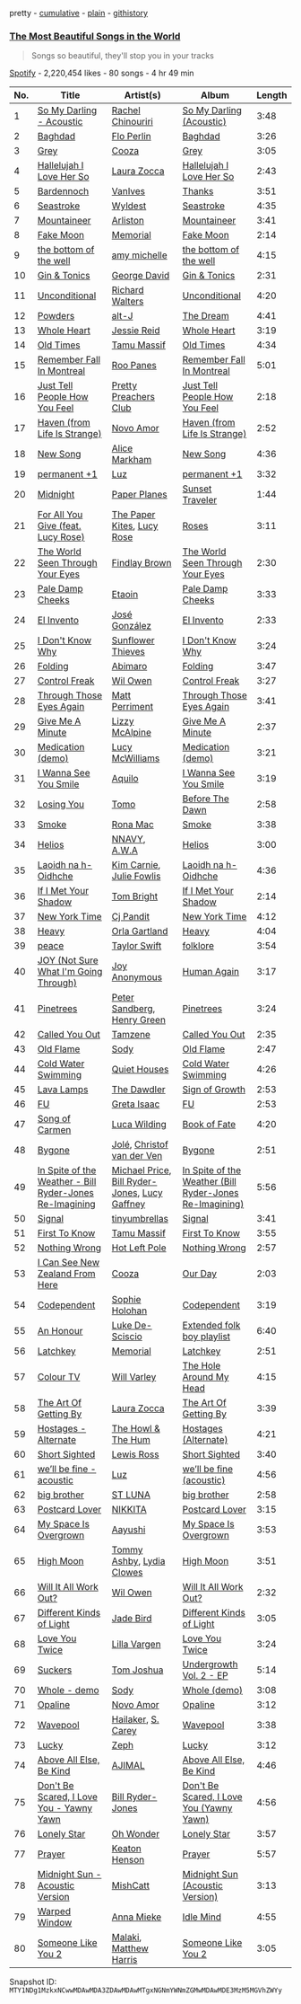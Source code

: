 pretty - [cumulative](/playlists/cumulative/37i9dQZF1DX9Z3vMB2b8im.md) - [plain](/playlists/plain/37i9dQZF1DX9Z3vMB2b8im) - [githistory](https://github.githistory.xyz/mackorone/spotify-playlist-archive/blob/main/playlists/plain/37i9dQZF1DX9Z3vMB2b8im)

### [The Most Beautiful Songs in the World](https://open.spotify.com/playlist/37i9dQZF1DX9Z3vMB2b8im)

> Songs so beautiful, they'll stop you in your tracks

[Spotify](https://open.spotify.com/user/spotify) - 2,220,454 likes - 80 songs - 4 hr 49 min

| No. | Title | Artist(s) | Album | Length |
|---|---|---|---|---|
| 1 | [So My Darling \- Acoustic](https://open.spotify.com/track/5NtmfJwkA0AXsp2WWHviPn) | [Rachel Chinouriri](https://open.spotify.com/artist/4wrzxtBZw20ufDstKyTnnP) | [So My Darling \(Acoustic\)](https://open.spotify.com/album/2FceNexUuKIatc3YFEq08L) | 3:48 |
| 2 | [Baghdad](https://open.spotify.com/track/7rOXvlA2T7jDETJ107zZW0) | [Flo Perlin](https://open.spotify.com/artist/2M9I6kX9POMfrxPfePZh05) | [Baghdad](https://open.spotify.com/album/4Dz25Hgxa02gqv0D6ZTbqk) | 3:26 |
| 3 | [Grey](https://open.spotify.com/track/5uiBxGoDN7ys5iR7jQiiI6) | [Cooza](https://open.spotify.com/artist/1P6s8Y6fBmd7KMcthpxi2V) | [Grey](https://open.spotify.com/album/0VUfyApXn4pk0hkxiM7nan) | 3:05 |
| 4 | [Hallelujah I Love Her So](https://open.spotify.com/track/6chbqElEHkFSRDJpEydK2H) | [Laura Zocca](https://open.spotify.com/artist/43sKBGtNLR3Ovs81KWzQg7) | [Hallelujah I Love Her So](https://open.spotify.com/album/4KkR1fwO3tgHfhsKRgfFuf) | 2:43 |
| 5 | [Bardennoch](https://open.spotify.com/track/1ECM3824V2vG1v0vxRe7Vq) | [VanIves](https://open.spotify.com/artist/6KFpXJms1gsfFAayMjj7Tj) | [Thanks](https://open.spotify.com/album/6u4h6z2FS9IdBgPKL8Xf8t) | 3:51 |
| 6 | [Seastroke](https://open.spotify.com/track/5D1LlqWG0VUMMvfqRBch2S) | [Wyldest](https://open.spotify.com/artist/1H5bZEYikISQmR2qY2SASI) | [Seastroke](https://open.spotify.com/album/3P6RFTx68WRi9KQmdiTVgt) | 4:35 |
| 7 | [Mountaineer](https://open.spotify.com/track/6qgiIu9Up7oDWfQnaajvy3) | [Arliston](https://open.spotify.com/artist/1zdjZcUSe5thcIAIU5NRYh) | [Mountaineer](https://open.spotify.com/album/5AtMxNyGbY4sJnEyFbbig7) | 3:41 |
| 8 | [Fake Moon](https://open.spotify.com/track/5CNRQl4e0b2mMF7Zz3f34U) | [Memorial](https://open.spotify.com/artist/1ql8GAa7a8Ur8x6evYipAc) | [Fake Moon](https://open.spotify.com/album/0kfLXfbPt4wGJ8BmBXcPjx) | 2:14 |
| 9 | [the bottom of the well](https://open.spotify.com/track/0RCVrU017Shdm5o99R0USi) | [amy michelle](https://open.spotify.com/artist/3aHbuUBU52Ht7xdrCH4moR) | [the bottom of the well](https://open.spotify.com/album/5JSEwklzjrjyjl44IsbhHy) | 4:15 |
| 10 | [Gin & Tonics](https://open.spotify.com/track/2yyDkQwTDkrf9B6t53dgb6) | [George David](https://open.spotify.com/artist/1NXtGiEomSRw1p2sxpIzft) | [Gin & Tonics](https://open.spotify.com/album/4mwPWJ52L7ZZ06QNoQxrza) | 2:31 |
| 11 | [Unconditional](https://open.spotify.com/track/4OrLA7boWjy9X7fnWLxjld) | [Richard Walters](https://open.spotify.com/artist/3rUqgY188kWz0hKkqnpk9F) | [Unconditional](https://open.spotify.com/album/3UXXSXnc0znyU0ywfw0Nqb) | 4:20 |
| 12 | [Powders](https://open.spotify.com/track/2ZjCY9aD3RZL38IAZuJP74) | [alt\-J](https://open.spotify.com/artist/3XHO7cRUPCLOr6jwp8vsx5) | [The Dream](https://open.spotify.com/album/4OgdaAYtSaLpVKMEKFbK7C) | 4:41 |
| 13 | [Whole Heart](https://open.spotify.com/track/0Vdkp4wpZjRGRrRXFdv50x) | [Jessie Reid](https://open.spotify.com/artist/5KjGwF0TkKmKSC42Mtq2VV) | [Whole Heart](https://open.spotify.com/album/6DAN3bsYPQ18kT30KozGlJ) | 3:19 |
| 14 | [Old Times](https://open.spotify.com/track/2LpnnVITgcXV3vaQysj37V) | [Tamu Massif](https://open.spotify.com/artist/2kU7oX1Uxv4xalarIEjMpm) | [Old Times](https://open.spotify.com/album/6Ub6Ympxgyntxct4EgrpKw) | 4:34 |
| 15 | [Remember Fall In Montreal](https://open.spotify.com/track/6VX4UQs6a6jszZeDyx4tgY) | [Roo Panes](https://open.spotify.com/artist/0XHM5ZNJDU8e4CfbWMeSzC) | [Remember Fall In Montreal](https://open.spotify.com/album/2yIDTUhXvmtDR504JIZOBr) | 5:01 |
| 16 | [Just Tell People How You Feel](https://open.spotify.com/track/0bQIKSVDrgbBxlxTaqGRqM) | [Pretty Preachers Club](https://open.spotify.com/artist/7lBYoNUYskXYEi568BJ0Is) | [Just Tell People How You Feel](https://open.spotify.com/album/7vro3AGFkWchPPwT3Ipyln) | 2:18 |
| 17 | [Haven \(from Life Is Strange\)](https://open.spotify.com/track/0bndF6tTweNXPjwpPL7Slt) | [Novo Amor](https://open.spotify.com/artist/0rZp7G3gIH6WkyeXbrZnGi) | [Haven \(from Life Is Strange\)](https://open.spotify.com/album/1tCKB58FqUBj5beC5nfpFE) | 2:52 |
| 18 | [New Song](https://open.spotify.com/track/6Q2GRktbOgmybP2059YCON) | [Alice Markham](https://open.spotify.com/artist/0viOQf13dGxRShlPyas36o) | [New Song](https://open.spotify.com/album/1A7PuF5JRWQ7gQwOScTeMY) | 4:36 |
| 19 | [permanent +1](https://open.spotify.com/track/3ofgZx7BX3AdkFc6usUtnT) | [Luz](https://open.spotify.com/artist/3cdI6SvJ24KsOcvYyBwH9c) | [permanent +1](https://open.spotify.com/album/2a7rGaQNh4ZXPvYJIbNDj1) | 3:32 |
| 20 | [Midnight](https://open.spotify.com/track/1ru2yZCJsLgHuiFJr506BV) | [Paper Planes](https://open.spotify.com/artist/432wkHSzPV1QWA9A9Ioz6h) | [Sunset Traveler](https://open.spotify.com/album/6mRDTbYQi7iQEbrCtAHibh) | 1:44 |
| 21 | [For All You Give \(feat\. Lucy Rose\)](https://open.spotify.com/track/3YRFxtNz0CCiBYmZO0rPdr) | [The Paper Kites](https://open.spotify.com/artist/79hrYiudVcFyyxyJW0ipTy), [Lucy Rose](https://open.spotify.com/artist/2uvY5pgdD9t1CZ5zMNw1rl) | [Roses](https://open.spotify.com/album/5EY9uxrUOSqG64coGCPA6q) | 3:11 |
| 22 | [The World Seen Through Your Eyes](https://open.spotify.com/track/3wZJx9WqtJpWwtJ0rRjRFv) | [Findlay Brown](https://open.spotify.com/artist/5SxW5qi5l3VJnO0qzsI8Rs) | [The World Seen Through Your Eyes](https://open.spotify.com/album/2dpFmlFSx2XbdNBDRPYciW) | 2:30 |
| 23 | [Pale Damp Cheeks](https://open.spotify.com/track/2toOLLWUzPPGXYjv3sZlN0) | [Etaoin](https://open.spotify.com/artist/5V9BcFYORnSqjFtBgrpx01) | [Pale Damp Cheeks](https://open.spotify.com/album/2pN3kmD7RLWl0axrlU7OuE) | 3:33 |
| 24 | [El Invento](https://open.spotify.com/track/15MrK18b57Reu75doUBMxb) | [José González](https://open.spotify.com/artist/6xrCU6zdcSTsG2hLrojpmI) | [El Invento](https://open.spotify.com/album/73UwOPqykgw5pYAVLfu8Zo) | 2:33 |
| 25 | [I Don't Know Why](https://open.spotify.com/track/7b2EbQLn9X3jj82BfwMwij) | [Sunflower Thieves](https://open.spotify.com/artist/6UwPoe3ZqpC4OUuKgIinVW) | [I Don't Know Why](https://open.spotify.com/album/7oqr6xk4na7xIRYihgwsuv) | 3:24 |
| 26 | [Folding](https://open.spotify.com/track/6DO7jBbwOWkjdbC3BoLvG1) | [Abimaro](https://open.spotify.com/artist/6ZrBzUQXpmwFpiUIlqSLbm) | [Folding](https://open.spotify.com/album/6sTaSyG6FDGDFW9uFXHYrL) | 3:47 |
| 27 | [Control Freak](https://open.spotify.com/track/5V0TpRVcz59uTWCZhObIj0) | [Wil Owen](https://open.spotify.com/artist/10uUkliqnFLVUvdZSROgaP) | [Control Freak](https://open.spotify.com/album/0BO0643aYpi1fi3eRP0wn0) | 3:27 |
| 28 | [Through Those Eyes Again](https://open.spotify.com/track/7bBEsXVdI9IuCOWRhEiUoZ) | [Matt Perriment](https://open.spotify.com/artist/6sZDpE6FObUEWdKLJxv5IZ) | [Through Those Eyes Again](https://open.spotify.com/album/43oE37bFKvu3kS0iwVLzbO) | 3:41 |
| 29 | [Give Me A Minute](https://open.spotify.com/track/0d0iBmyaaywSWyEjN9NQla) | [Lizzy McAlpine](https://open.spotify.com/artist/1GmsPCcpKgF9OhlNXjOsbS) | [Give Me A Minute](https://open.spotify.com/album/2PullXMROSpzCdFdzEmFhy) | 2:37 |
| 30 | [Medication \(demo\)](https://open.spotify.com/track/6JQXhEiM8CuOUghiDmFRm3) | [Lucy McWilliams](https://open.spotify.com/artist/41AscmNq0sWTYo4gRCp21k) | [Medication \(demo\)](https://open.spotify.com/album/0CiScWsTD9BO0B7dtjU5sk) | 3:21 |
| 31 | [I Wanna See You Smile](https://open.spotify.com/track/5A7m1ZdTNhZAZ19Hl5H3F2) | [Aquilo](https://open.spotify.com/artist/26GHRG8x1F4AzbCKzUaIbw) | [I Wanna See You Smile](https://open.spotify.com/album/2ZMs2qoPYNuPvqXoXOWt4S) | 3:19 |
| 32 | [Losing You](https://open.spotify.com/track/0YXxshSez93ufAdxbfQfRd) | [Tomo](https://open.spotify.com/artist/7eMEpq0mpOCPTnLZaMZqAM) | [Before The Dawn](https://open.spotify.com/album/1EcxPip4KAIlQBjkBLtNdX) | 2:58 |
| 33 | [Smoke](https://open.spotify.com/track/24Avnz5JAgVmH0xNBsXUvH) | [Rona Mac](https://open.spotify.com/artist/0FMzSeL7vGgUfFqkBk9FaF) | [Smoke](https://open.spotify.com/album/6bbFvcKFbe4xqSxGzyIegJ) | 3:38 |
| 34 | [Helios](https://open.spotify.com/track/5ZhqfB6GDAi5g5bQmPacli) | [NNAVY](https://open.spotify.com/artist/3X9xtTCJtryAoqsSMKCzXu), [A.W.A](https://open.spotify.com/artist/6J8FZOUaWFW8rEdCG3RDjZ) | [Helios](https://open.spotify.com/album/6zoKcY9fsgqCBVYoRKydv8) | 3:00 |
| 35 | [Laoidh na h\-Oidhche](https://open.spotify.com/track/1QD5JdYBiOiyThFWIHPl4r) | [Kim Carnie](https://open.spotify.com/artist/3aEvUpNodEl3NLNZw5TU8Y), [Julie Fowlis](https://open.spotify.com/artist/3IqWMVFksTbtL2EaFi5o8k) | [Laoidh na h\-Oidhche](https://open.spotify.com/album/504tWRfe1cOp9Chr6wSOU1) | 4:36 |
| 36 | [If I Met Your Shadow](https://open.spotify.com/track/5ruq5kWHENUzVNoclz1UtJ) | [Tom Bright](https://open.spotify.com/artist/5FeiISr6o8mHNSTNtwKceS) | [If I Met Your Shadow](https://open.spotify.com/album/33upVlBPSnf3oSjK0e9RCF) | 2:14 |
| 37 | [New York Time](https://open.spotify.com/track/3UekVNBa1Loh1r7feLHKqa) | [Cj Pandit](https://open.spotify.com/artist/1nj5nrlKa0trBmdgilmG8G) | [New York Time](https://open.spotify.com/album/0rHbLWUYdBIoNqjUUdg0xS) | 4:12 |
| 38 | [Heavy](https://open.spotify.com/track/5VpgaWuqcWho0uJMniRNDs) | [Orla Gartland](https://open.spotify.com/artist/3ajf12ub55b51qcS94d9Co) | [Heavy](https://open.spotify.com/album/00PsineKfAuLIl2PGnK5LB) | 4:04 |
| 39 | [peace](https://open.spotify.com/track/6rTUr8OpU5kcSqLGL2TmyR) | [Taylor Swift](https://open.spotify.com/artist/06HL4z0CvFAxyc27GXpf02) | [folklore](https://open.spotify.com/album/0xS0iOtxQRoJvfcFcJA5Gv) | 3:54 |
| 40 | [JOY \(Not Sure What I'm Going Through\)](https://open.spotify.com/track/1uy6RVUC2Qb70rlrmr9ZFh) | [Joy Anonymous](https://open.spotify.com/artist/3pK4EcflBpG1Kpmjk5LK2R) | [Human Again](https://open.spotify.com/album/2aiablb9OlYooQGVNylgid) | 3:17 |
| 41 | [Pinetrees](https://open.spotify.com/track/6VmKRiq18SDfzCfV2nXOSs) | [Peter Sandberg](https://open.spotify.com/artist/3LtlJprzuq0Ii8p8YFZXai), [Henry Green](https://open.spotify.com/artist/0VbDAlm2KUlKI5UhXRBKWp) | [Pinetrees](https://open.spotify.com/album/2hXdszF3JmErfOInSMV3hQ) | 3:24 |
| 42 | [Called You Out](https://open.spotify.com/track/2I0hkWJEy3BhVBvkWsnW5S) | [Tamzene](https://open.spotify.com/artist/77YCAroJisD7uOECsiPcAL) | [Called You Out](https://open.spotify.com/album/50rX4SnIONzFzZD9kh94JL) | 2:35 |
| 43 | [Old Flame](https://open.spotify.com/track/23KrgrkSQN9rY3DWbklgMc) | [Sody](https://open.spotify.com/artist/01y8iBZYk8aeNfPsuTVrAt) | [Old Flame](https://open.spotify.com/album/7dyZsFX4g5jcHpSnMkKoHZ) | 2:47 |
| 44 | [Cold Water Swimming](https://open.spotify.com/track/2ht5pkjS9mcShiPGcOmfM3) | [Quiet Houses](https://open.spotify.com/artist/6oeIyvCenamQzsTMYnuZTC) | [Cold Water Swimming](https://open.spotify.com/album/083ZuJO8xStRW0sXozuPhm) | 4:26 |
| 45 | [Lava Lamps](https://open.spotify.com/track/1AchSbi84VCxQSbBH9q6MJ) | [The Dawdler](https://open.spotify.com/artist/1RjoSjk4wI962W4HFGBdwx) | [Sign of Growth](https://open.spotify.com/album/4QXoXt2nNZ53cAM9lGB6Oj) | 2:53 |
| 46 | [FU](https://open.spotify.com/track/2F37All4Cmeteqm0aTc1gC) | [Greta Isaac](https://open.spotify.com/artist/7BsLsPnH5swTyhGZq2qNbN) | [FU](https://open.spotify.com/album/5MsObBgbn9V4EJAx49ZCc4) | 2:53 |
| 47 | [Song of Carmen](https://open.spotify.com/track/4y7j2tXAiFNcttga2kqm87) | [Luca Wilding](https://open.spotify.com/artist/3IMal2orfDZIifVZjFOLLL) | [Book of Fate](https://open.spotify.com/album/0W9u5uM8EuVciM7bZPhf3h) | 4:20 |
| 48 | [Bygone](https://open.spotify.com/track/3HIKGBx8u4F8o5kLyPmnez) | [Jolé](https://open.spotify.com/artist/293DzAwiQQs4mkeOzQ6lOu), [Christof van der Ven](https://open.spotify.com/artist/4OmL1NFB2mS4Ipv9TAWC1F) | [Bygone](https://open.spotify.com/album/4VQ6zTBdeimyD77EmvnsrM) | 2:51 |
| 49 | [In Spite of the Weather \- Bill Ryder\-Jones Re\-Imagining](https://open.spotify.com/track/1LyI8GoZSzCR9BcBAHcAAX) | [Michael Price](https://open.spotify.com/artist/6Ie1HZJ0vFXxxogMhPnZcg), [Bill Ryder\-Jones](https://open.spotify.com/artist/2E70ENJNHoACgzTkJ3QnO4), [Lucy Gaffney](https://open.spotify.com/artist/1dWfI2kDIBAxs8OxI5GUVQ) | [In Spite of the Weather \(Bill Ryder\-Jones Re\-Imagining\)](https://open.spotify.com/album/34tiEPjAQZ8BQwl3HMpIoy) | 5:56 |
| 50 | [Signal](https://open.spotify.com/track/3zu8faDUjfjpgdC7orgszA) | [tinyumbrellas](https://open.spotify.com/artist/2yKKGbXo5KtCrTPq4VVCZb) | [Signal](https://open.spotify.com/album/3N9okJZ9efu5Y7425rlLQ7) | 3:41 |
| 51 | [First To Know](https://open.spotify.com/track/16clmGd7YL8hRKmL1Vj2w2) | [Tamu Massif](https://open.spotify.com/artist/2kU7oX1Uxv4xalarIEjMpm) | [First To Know](https://open.spotify.com/album/1cfjv2PGGRqJQTBI7cICSf) | 3:55 |
| 52 | [Nothing Wrong](https://open.spotify.com/track/10KwiqfDBMRT9PNyC7O1Ik) | [Hot Left Pole](https://open.spotify.com/artist/38AMg0A13hyneREkcLXMTR) | [Nothing Wrong](https://open.spotify.com/album/2oolI3oQ28axE7LgQlFzMn) | 2:57 |
| 53 | [I Can See New Zealand From Here](https://open.spotify.com/track/27V4KpRC7Y5oYWdXssEUMU) | [Cooza](https://open.spotify.com/artist/1P6s8Y6fBmd7KMcthpxi2V) | [Our Day](https://open.spotify.com/album/5EpS9xRiHoo93AsV1Y6ShI) | 2:03 |
| 54 | [Codependent](https://open.spotify.com/track/1RXysmMeZ1jvYgkpkCyYfi) | [Sophie Holohan](https://open.spotify.com/artist/4kpaI92KQcPABQj9qxIopw) | [Codependent](https://open.spotify.com/album/3NosjY2LAVIVBUEVSDVAG8) | 3:19 |
| 55 | [An Honour](https://open.spotify.com/track/1cDTDR4cb73iGQZLK7JZ0B) | [Luke De\-Sciscio](https://open.spotify.com/artist/41RGqF0I6xFG0GzQmLKDgb) | [Extended folk boy playlist](https://open.spotify.com/album/5pt1eTU99gdZlFNpdixGlt) | 6:40 |
| 56 | [Latchkey](https://open.spotify.com/track/1pQ9MWG0yUS51uU0pJfBZL) | [Memorial](https://open.spotify.com/artist/1ql8GAa7a8Ur8x6evYipAc) | [Latchkey](https://open.spotify.com/album/7ybg1PGLMLhYm6JcjMVJYp) | 2:51 |
| 57 | [Colour TV](https://open.spotify.com/track/317hD6kkvxNc65HSqoXfCk) | [Will Varley](https://open.spotify.com/artist/6sKGpXFS8bI6lKbRfhl52T) | [The Hole Around My Head](https://open.spotify.com/album/7pDgsunvwPnJ78x1UCAixY) | 4:15 |
| 58 | [The Art Of Getting By](https://open.spotify.com/track/2vfZqRshDRTKm8unBA0o9W) | [Laura Zocca](https://open.spotify.com/artist/43sKBGtNLR3Ovs81KWzQg7) | [The Art Of Getting By](https://open.spotify.com/album/1yCWoMwezzzzqrYueeHi6R) | 3:39 |
| 59 | [Hostages \- Alternate](https://open.spotify.com/track/7xFYoEpqDy5yxyCJLe3pUO) | [The Howl & The Hum](https://open.spotify.com/artist/3EQ310YOzcS1pJqiaoDs32) | [Hostages \(Alternate\)](https://open.spotify.com/album/4dTR9TJBCMHFArn4z6TrH8) | 4:21 |
| 60 | [Short Sighted](https://open.spotify.com/track/25hKDHLSeH6M4J47pMXu9T) | [Lewis Ross](https://open.spotify.com/artist/7H1Mw1I4p9sTGTtbGCj8E3) | [Short Sighted](https://open.spotify.com/album/1DWjS1BFUwomgoJErC02Bu) | 3:40 |
| 61 | [we’ll be fine \- acoustic](https://open.spotify.com/track/7FdvD8jMcvUW5xbxSsQTA8) | [Luz](https://open.spotify.com/artist/3cdI6SvJ24KsOcvYyBwH9c) | [we’ll be fine \(acoustic\)](https://open.spotify.com/album/2lzdWQWTB2ZJkfrXMiPDSC) | 4:56 |
| 62 | [big brother](https://open.spotify.com/track/0pcNE2VKwl6LQCShBS7tRL) | [ST LUNA](https://open.spotify.com/artist/4zahKdp1kPNHEVGrJ2gZdw) | [big brother](https://open.spotify.com/album/4OjUugcUcIX1XosSeeZEHG) | 2:58 |
| 63 | [Postcard Lover](https://open.spotify.com/track/2SYmBAG3Dj6Iun3hlIXX3Q) | [NIKKITA](https://open.spotify.com/artist/26bFRCmBwf1WG7gkuozf31) | [Postcard Lover](https://open.spotify.com/album/6bVTHVx7EEBNs00AhsSQcD) | 3:15 |
| 64 | [My Space Is Overgrown](https://open.spotify.com/track/0rQXWkK5iqhKlUZaROzm4I) | [Aayushi](https://open.spotify.com/artist/1r2kTJ27zuaEoXasQT5NDd) | [My Space Is Overgrown](https://open.spotify.com/album/4ghpXfXSE8K7Fcb96Hgm4p) | 3:53 |
| 65 | [High Moon](https://open.spotify.com/track/5g7kNKE5PK1XNBuVQ6mVyf) | [Tommy Ashby](https://open.spotify.com/artist/7y1RS42LqlRYnpONXTjN3t), [Lydia Clowes](https://open.spotify.com/artist/4KNIAGw8aeV4ZgMxzjqkeH) | [High Moon](https://open.spotify.com/album/4lId9PZ1NyhAb3Tk1NfetV) | 3:51 |
| 66 | [Will It All Work Out?](https://open.spotify.com/track/1vjVvXwVPiDPHKAIAGzgIu) | [Wil Owen](https://open.spotify.com/artist/10uUkliqnFLVUvdZSROgaP) | [Will It All Work Out?](https://open.spotify.com/album/40j2OIM4NQpUr8DHxqm47p) | 2:32 |
| 67 | [Different Kinds of Light](https://open.spotify.com/track/53qIXnw0apr7SVNbfdiGqR) | [Jade Bird](https://open.spotify.com/artist/7D8LuVnlyu91ndcPe70j7S) | [Different Kinds of Light](https://open.spotify.com/album/3GuKxYi7tirtH3BZvTGddh) | 3:05 |
| 68 | [Love You Twice](https://open.spotify.com/track/4XXajszp6jnaeXqmhh6qjb) | [Lilla Vargen](https://open.spotify.com/artist/1bYTiIHnxEdBncCHYCfE4j) | [Love You Twice](https://open.spotify.com/album/6oNXDkGRQa0rIROkqD6VpE) | 3:24 |
| 69 | [Suckers](https://open.spotify.com/track/2kzTSLMhU3lF6C0Hhmixmf) | [Tom Joshua](https://open.spotify.com/artist/1Bj310qWCdWOMTCubqgaPj) | [Undergrowth Vol\. 2 \- EP](https://open.spotify.com/album/26cKtEqxlTxvKEsCl2mYpU) | 5:14 |
| 70 | [Whole \- demo](https://open.spotify.com/track/2NsW7nEPsgmqUqEO7GJ83F) | [Sody](https://open.spotify.com/artist/01y8iBZYk8aeNfPsuTVrAt) | [Whole \(demo\)](https://open.spotify.com/album/0kHwSWelfEdfr31kmH68Ue) | 3:08 |
| 71 | [Opaline](https://open.spotify.com/track/7qPGnjxHQNIv4zlnk6LxZW) | [Novo Amor](https://open.spotify.com/artist/0rZp7G3gIH6WkyeXbrZnGi) | [Opaline](https://open.spotify.com/album/5BxuUnw6ZVs7zgBQ2QKG79) | 3:12 |
| 72 | [Wavepool](https://open.spotify.com/track/1ZcjlVzHuLGEenurSfytvJ) | [Hailaker](https://open.spotify.com/artist/3PUWvoriT2SsLIO4YcTjyy), [S\. Carey](https://open.spotify.com/artist/2LSJrlndCuTpdEluvYHc2E) | [Wavepool](https://open.spotify.com/album/6tgfkgWahbKBM3q1GV4XgL) | 3:38 |
| 73 | [Lucky](https://open.spotify.com/track/3LvJ7Dj8WsWu7RufNvbOYe) | [Zeph](https://open.spotify.com/artist/502gYHkFCtLzBIcU4ctPLd) | [Lucky](https://open.spotify.com/album/5Vz1CD0A4VfUMELRUeysXM) | 3:12 |
| 74 | [Above All Else, Be Kind](https://open.spotify.com/track/1F0WmzKJt8ylEAfjeXAiTc) | [AJIMAL](https://open.spotify.com/artist/3j4ew45VN7knFiJvjqBobA) | [Above All Else, Be Kind](https://open.spotify.com/album/70TxrZBn8JLp8WwMjXmU8U) | 4:46 |
| 75 | [Don't Be Scared, I Love You \- Yawny Yawn](https://open.spotify.com/track/0EpLFi2rxpzKJ8RRa1J40j) | [Bill Ryder\-Jones](https://open.spotify.com/artist/2E70ENJNHoACgzTkJ3QnO4) | [Don't Be Scared, I Love You \(Yawny Yawn\)](https://open.spotify.com/album/4ZvRUgh4mOJA3k0BGL3CXa) | 4:56 |
| 76 | [Lonely Star](https://open.spotify.com/track/5v7R1oGmAtsUFHJg66awep) | [Oh Wonder](https://open.spotify.com/artist/5cIc3SBFuBLVxJz58W2tU9) | [Lonely Star](https://open.spotify.com/album/1qmgvWOYMWHW5jLcV6rZzr) | 3:57 |
| 77 | [Prayer](https://open.spotify.com/track/7bY5R1aMqo72yntoqhw72e) | [Keaton Henson](https://open.spotify.com/artist/6GFfu1alUSrL7qazImC160) | [Prayer](https://open.spotify.com/album/341A6tPNsyBWDE6GfJqZPH) | 5:57 |
| 78 | [Midnight Sun \- Acoustic Version](https://open.spotify.com/track/5EDuUGbmpvQKGZX1XPxje0) | [MishCatt](https://open.spotify.com/artist/4nljnlPiswjFIoVpLGn8Wc) | [Midnight Sun \(Acoustic Version\)](https://open.spotify.com/album/3fj2hkIP9fJ0VO1zNfmlQS) | 3:13 |
| 79 | [Warped Window](https://open.spotify.com/track/0C0ESa1ZZ5taXaYUxwnvx9) | [Anna Mieke](https://open.spotify.com/artist/52HjDHLlkCYt5Pemr9wefL) | [Idle Mind](https://open.spotify.com/album/5PncSJwq9TMUU2c3Y54pGZ) | 4:55 |
| 80 | [Someone Like You 2](https://open.spotify.com/track/2ANTihBMOmybgVfolMGbXP) | [Malaki](https://open.spotify.com/artist/6DWp3hFGq7c3nyQ3AT7RDF), [Matthew Harris](https://open.spotify.com/artist/7CgEbzJc53hDnSinf4oUij) | [Someone Like You 2](https://open.spotify.com/album/5EpuJ5hQvh2nz1iNRnCtbj) | 3:05 |

Snapshot ID: `MTY1NDg1MzkxNCwwMDAwMDA3ZDAwMDAwMTgxNGNmYWNmZGMwMDAwMDE3MzM5MGVhZWYy`
